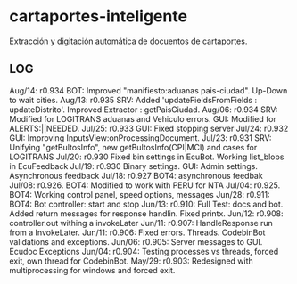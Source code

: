 # cartaportes-inteligente
Extracción y digitación automática de docuentos de cartaportes.

## LOG
Aug/14: r0.934  BOT: Improved "manifiesto:aduanas pais-ciudad". Up-Down to wait cities.
Aug/13: r0.935  SRV: Added 'updateFieldsFromFields : updateDistrito'. Improved Extractor : getPaisCiudad.
Aug/06: r0.934  SRV: Modified for LOGITRANS aduanas and Vehiculo errors. GUI: Modified for ALERTS:||NEEDED.
Jul/25: r0.933  GUI: Fixed stopping server
Jul/24: r0.932  GUI: Improving InputsView:onProcessingDocument.
Jul/23: r0.931  SRV: Unifying "getBultosInfo", new getBultosInfo(CPI|MCI) and cases for LOGITRANS
Jul/20: r0.930  Fixed bin settings in EcuBot. Working list_blobs in EcuFeedback
Jul/19: r0.930  Binary settings. GUI: Admin settings. Asynchronous feedback
Jul/18: r0.927  BOT4: asynchronous feedbak
Jul/08: r0.926. BOT4: Modified to work with PERU for NTA
Jul/04: r0.925. BOT4: Working control panel, speed options, messages
Jun/28: r0.911: BOT4: Bot controller: start and stop
Jun/13: r0.910: Full Test: docs and bot. Added return messages for response handlin. Fixed printx.
Jun/12: r0.908: controller.out withing a invokeLater
Jun/11: r0.907: HandleResponse run from a InvokeLater.
Jun/11: r0.906: Fixed errors. Threads. CodebinBot validations and exceptions.
Jun/06: r0.905: Server messages to GUI. Ecudoc Exceptions 
Jun/04: r0.904: Testing processes vs threads, forced exit, own thread for CodebinBot.
May/29: r0.903: Redesigned with multiprocessing for windows and forced exit.


